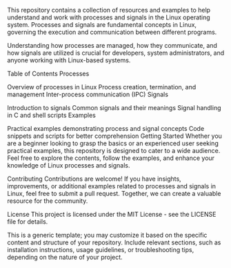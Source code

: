 This repository contains a collection of resources and examples to help understand and work with processes and signals in the Linux operating system. Processes and signals are fundamental concepts in Linux, governing the execution and communication between different programs.

Understanding how processes are managed, how they communicate, and how signals are utilized is crucial for developers, system administrators, and anyone working with Linux-based systems.

Table of Contents
Processes

Overview of processes in Linux
Process creation, termination, and management
Inter-process communication (IPC)
Signals

Introduction to signals
Common signals and their meanings
Signal handling in C and shell scripts
Examples

Practical examples demonstrating process and signal concepts
Code snippets and scripts for better comprehension
Getting Started
Whether you are a beginner looking to grasp the basics or an experienced user seeking practical examples, this repository is designed to cater to a wide audience. Feel free to explore the contents, follow the examples, and enhance your knowledge of Linux processes and signals.

Contributing
Contributions are welcome! If you have insights, improvements, or additional examples related to processes and signals in Linux, feel free to submit a pull request. Together, we can create a valuable resource for the community.

License
This project is licensed under the MIT License - see the LICENSE file for details.

This is a generic template; you may customize it based on the specific content and structure of your repository. Include relevant sections, such as installation instructions, usage guidelines, or troubleshooting tips, depending on the nature of your project.
